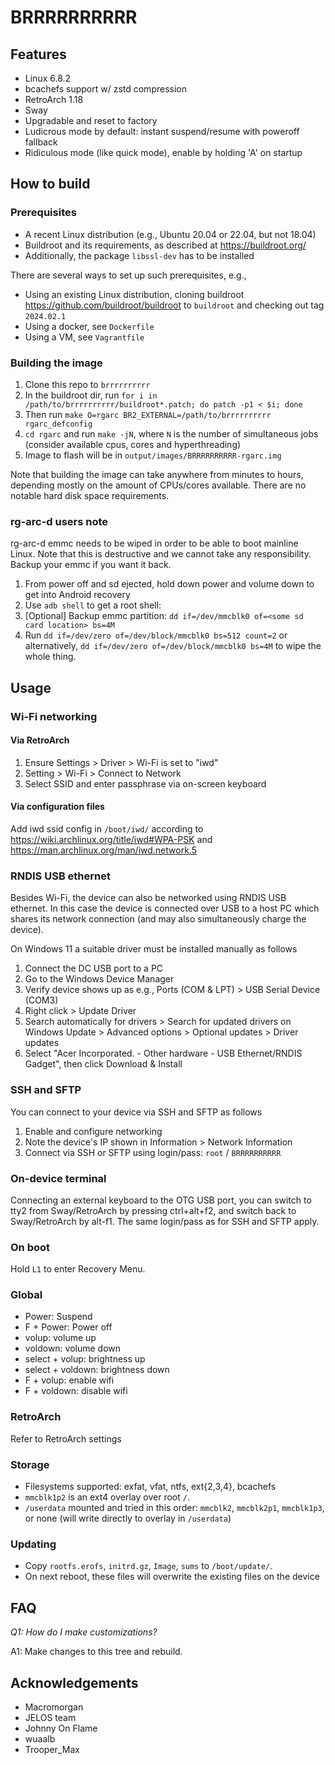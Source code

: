 # BRRRRRRRRRR

## Features

- Linux 6.8.2
- bcachefs support w/ zstd compression
- RetroArch 1.18
- Sway
- Upgradable and reset to factory
- Ludicrous mode by default: instant suspend/resume with poweroff fallback
- Ridiculous mode (like quick mode), enable by holding 'A' on startup

## How to build

### Prerequisites

- A recent Linux distribution (e.g., Ubuntu 20.04 or 22.04, but not 18.04)
- Buildroot and its requirements, as described at https://buildroot.org/
- Additionally, the package `libssl-dev` has to be installed

There are several ways to set up such prerequisites, e.g.,

- Using an existing Linux distribution, cloning buildroot https://github.com/buildroot/buildroot to `buildroot` and checking out tag `2024.02.1`
- Using a docker, see `Dockerfile`
- Using a VM, see `Vagrantfile`

### Building the image

1. Clone this repo to `brrrrrrrrrr`
2. In the buildroot dir, run `for i in /path/to/brrrrrrrrrr/buildroot*.patch; do patch -p1 < $i; done`
3. Then run `make O=rgarc BR2_EXTERNAL=/path/to/brrrrrrrrrr rgarc_defconfig`
4. `cd rgarc` and run `make -jN`, where `N` is the number of simultaneous jobs (consider available cpus, cores and hyperthreading)
5. Image to flash will be in `output/images/BRRRRRRRRRR-rgarc.img`

Note that building the image can take anywhere from minutes to hours, depending mostly on the
amount of CPUs/cores available. There are no notable hard disk space requirements.

### rg-arc-d users note

rg-arc-d emmc needs to be wiped in order to be able to boot mainline Linux. Note
that this is destructive and we cannot take any responsibility. Backup your emmc
if you want it back.

1. From power off and sd ejected, hold down power and volume down to get into Android recovery
2. Use `adb shell` to get a root shell:
3. [Optional] Backup emmc partition: `dd if=/dev/mmcblk0 of=<some sd card location> bs=4M`
4. Run `dd if=/dev/zero of=/dev/block/mmcblk0 bs=512 count=2` or alternatively,
   `dd if=/dev/zero of=/dev/block/mmcblk0 bs=4M` to wipe the whole thing.

## Usage

### Wi-Fi networking

#### Via RetroArch

1. Ensure Settings > Driver > Wi-Fi is set to "iwd"
2. Setting > Wi-Fi > Connect to Network
3. Select SSID and enter passphrase via on-screen keyboard

#### Via configuration files

Add iwd ssid config in `/boot/iwd/` according to 
https://wiki.archlinux.org/title/iwd#WPA-PSK and 
https://man.archlinux.org/man/iwd.network.5

### RNDIS USB ethernet

Besides Wi-Fi, the device can also be networked using RNDIS USB ethernet. In this case the device is connected
over USB to a host PC which shares its network connection (and may also simultaneously charge the device).

On Windows 11 a suitable driver must be installed manually as follows
1. Connect the DC USB port to a PC
2. Go to the Windows Device Manager
3. Verify device shows up as e.g., Ports (COM & LPT) > USB Serial Device (COM3)
4. Right click > Update Driver
5. Search automatically for drivers > Search for updated drivers on Windows Update > Advanced options > Optional updates > Driver updates
6. Select "Acer Incorporated. - Other hardware - USB Ethernet/RNDIS Gadget", then click Download & Install

### SSH and SFTP

You can connect to your device via SSH and SFTP as follows
1. Enable and configure networking
2. Note the device's IP shown in Information > Network Information
3. Connect via SSH or SFTP using login/pass: `root` / `BRRRRRRRRRR`

### On-device terminal

Connecting an external keyboard to the OTG USB port, you can switch to tty2 from Sway/RetroArch by
pressing ctrl+alt+f2, and switch back to Sway/RetroArch by alt-f1. The same login/pass as for SSH and SFTP apply.

### On boot

Hold `L1` to enter Recovery Menu.

### Global

- Power:              Suspend
- F + Power:          Power off
- volup:              volume up
- voldown:            volume down
- select + volup:     brightness up
- select + voldown:   brightness down
- F + volup:          enable wifi
- F + voldown:        disable wifi

### RetroArch

Refer to RetroArch settings

### Storage

- Filesystems supported: exfat, vfat, ntfs, ext{2,3,4}, bcachefs
- `mmcblk1p2` is an ext4 overlay over root `/`.
- `/userdata` mounted and tried in this order: `mmcblk2`, `mmcblk2p1`, `mmcblk1p3`, or none (will
  write directly to overlay in `/userdata`)

### Updating

- Copy `rootfs.erofs`, `initrd.gz`, `Image`, `sums` to `/boot/update/`.
- On next reboot, these files will overwrite the existing files on the device

## FAQ

*Q1: How do I make customizations?*

A1: Make changes to this tree and rebuild.

## Acknowledgements

- Macromorgan
- JELOS team
- Johnny On Flame
- wuaalb
- Trooper\_Max
